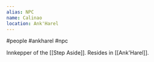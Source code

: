 ```yaml
---
alias: NPC
name: Calinao
location: Ank'Harel
---
```


#people #ankharel #npc

Innkepper of the [[Step Aside]]. Resides in [[Ank'Harel]].